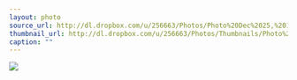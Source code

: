 ```yaml
---
layout: photo
source_url: http://dl.dropbox.com/u/256663/Photos/Photo%20Dec%2025,%2013%2006%2036%20(HDR).jpg
thumbnail_url: http://dl.dropbox.com/u/256663/Photos/Thumbnails/Photo%20Dec%2025,%2013%2006%2036%20(HDR).jpg
caption: ""
---
```

![](http://dl.dropbox.com/u/256663/Photos/Photo%20Dec%2025,%2013%2006%2036%20(HDR).jpg)
